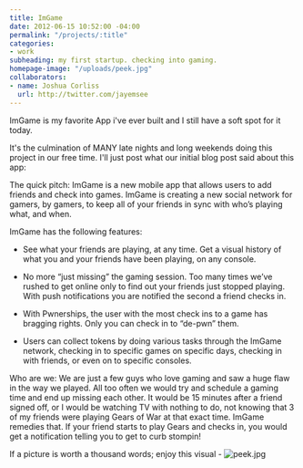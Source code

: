 ```yaml
---
title: ImGame
date: 2012-06-15 10:52:00 -04:00
permalink: "/projects/:title"
categories:
- work
subheading: my first startup. checking into gaming.
homepage-image: "/uploads/peek.jpg"
collaborators:
- name: Joshua Corliss
  url: http://twitter.com/jayemsee
---
```


ImGame is my favorite App i've ever built and I still have a soft spot for it today. 

It's the culmination of MANY late nights and long weekends doing this project in our free time. I'll just post what our initial blog post said about this app:

The quick pitch:  ImGame is a new mobile app that allows users to add friends and check into games.  ImGame is creating a new social network for gamers, by gamers, to keep all of your friends in sync with who’s playing what, and when. 

ImGame has the following features:
* See what your friends are playing, at any time. Get a visual history of what you and your friends have been playing, on any console.

* No more “just missing” the gaming session.  Too many times we’ve rushed to get online only to find out your friends just stopped playing.  With push notifications you are notified the second a friend checks in.

* With Pwnerships, the user with the most check ins to a game has bragging rights.  Only you can check in to “de-pwn” them.

* Users can collect tokens by doing various tasks through the ImGame network, checking in to specific games on specific days, checking in with friends, or even on to specific consoles.

Who are we: We are just a few guys who love gaming and saw a huge flaw in the way we played.  All too often we would try and schedule a gaming time and end up missing each other.  It would be 15 minutes after a friend signed off, or I would be watching TV with nothing to do, not knowing that 3 of my friends were playing Gears of War at that exact time.  ImGame remedies that.  If your friend starts to play Gears and checks in, you would get a notification telling you to get to curb stompin!

If a picture is worth a thousand words; enjoy this visual - 
![peek.jpg](http://imga.me/images/1000.png )

